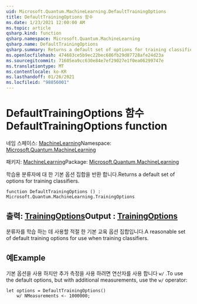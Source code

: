 ```yaml
---
uid: Microsoft.Quantum.MachineLearning.DefaultTrainingOptions
title: DefaultTrainingOptions 함수
ms.date: 1/23/2021 12:00:00 AM
ms.topic: article
qsharp.kind: function
qsharp.namespace: Microsoft.Quantum.MachineLearning
qsharp.name: DefaultTrainingOptions
qsharp.summary: Returns a default set of options for training classifiers.
ms.openlocfilehash: 474683ce5b9ec22bec686fb29d87728afe24d23a
ms.sourcegitcommit: 71605ea9cc630e84e7ef29027e1f0ea06299747e
ms.translationtype: MT
ms.contentlocale: ko-KR
ms.lasthandoff: 01/26/2021
ms.locfileid: "98856001"
---
```

# <a name="defaulttrainingoptions-function"></a><span data-ttu-id="ada28-102">DefaultTrainingOptions 함수</span><span class="sxs-lookup"><span data-stu-id="ada28-102">DefaultTrainingOptions function</span></span>

<span data-ttu-id="ada28-103">네임 스페이스: [MachineLearning](xref:Microsoft.Quantum.MachineLearning)</span><span class="sxs-lookup"><span data-stu-id="ada28-103">Namespace: [Microsoft.Quantum.MachineLearning](xref:Microsoft.Quantum.MachineLearning)</span></span>

<span data-ttu-id="ada28-104">패키지: [MachineLearning](https://nuget.org/packages/Microsoft.Quantum.MachineLearning)</span><span class="sxs-lookup"><span data-stu-id="ada28-104">Package: [Microsoft.Quantum.MachineLearning](https://nuget.org/packages/Microsoft.Quantum.MachineLearning)</span></span>


<span data-ttu-id="ada28-105">학습용 분류자에 대 한 기본 옵션 집합을 반환 합니다.</span><span class="sxs-lookup"><span data-stu-id="ada28-105">Returns a default set of options for training classifiers.</span></span>

```qsharp
function DefaultTrainingOptions () : Microsoft.Quantum.MachineLearning.TrainingOptions
```


## <a name="output--trainingoptions"></a><span data-ttu-id="ada28-106">출력: [TrainingOptions](xref:Microsoft.Quantum.MachineLearning.TrainingOptions)</span><span class="sxs-lookup"><span data-stu-id="ada28-106">Output : [TrainingOptions](xref:Microsoft.Quantum.MachineLearning.TrainingOptions)</span></span>

<span data-ttu-id="ada28-107">분류자를 학습 하는 데 사용할 적절 한 기본 교육 옵션 집합입니다.</span><span class="sxs-lookup"><span data-stu-id="ada28-107">A reasonable set of default training options for use when training classifiers.</span></span>

## <a name="example"></a><span data-ttu-id="ada28-108">예</span><span class="sxs-lookup"><span data-stu-id="ada28-108">Example</span></span>

<span data-ttu-id="ada28-109">기본 옵션을 사용 하지만 추가 측정을 사용 하려면 연산자를 사용 합니다 `w/` .</span><span class="sxs-lookup"><span data-stu-id="ada28-109">To use the default options, but with additional measurements, use the `w/` operator:</span></span>

```qsharp
let options = DefaultTrainingOptions()
    w/ NMeasurements <- 1000000;
```